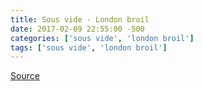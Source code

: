 ```yaml
---
title: Sous vide - London broil
date: 2017-02-09 22:55:00 -500
categories: ['sous vide', 'london broil']
tags: ['sous vide', 'london broil']
---
```


[Source](http://sousvidereviews.com/2016/01/19/7-hour-london-broil/)

